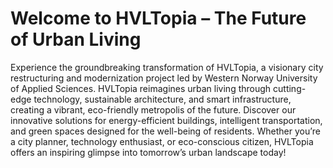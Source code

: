 # Welcome to HVLTopia – The Future of Urban Living

Experience the groundbreaking transformation of HVLTopia, a visionary city restructuring and modernization project led by Western Norway University of Applied Sciences. HVLTopia reimagines urban living through cutting-edge technology, sustainable architecture, and smart infrastructure, creating a vibrant, eco-friendly metropolis of the future. Discover our innovative solutions for energy-efficient buildings, intelligent transportation, and green spaces designed for the well-being of residents. Whether you’re a city planner, technology enthusiast, or eco-conscious citizen, HVLTopia offers an inspiring glimpse into tomorrow’s urban landscape today!
